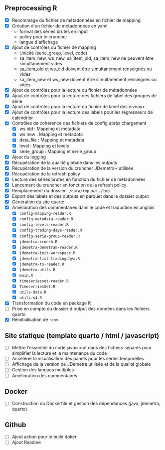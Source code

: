 ## Preprocessing R
- [x] Renommage du fichier de métadonnées en fichier de mapping
- [x] Création d'un fichier de métadonnées en yaml 
    - format des séries brutes en input
    - policy pour le cruncher
    - langue d'affichage
- [x] Ajout de contrôles du fichier de mapping
  - Unicité (serie_group, level, code)
  - sa_item_new, ws_new, sa_item_old, sa_item_new ne peuvent être simultanément vides
  - sa_item_old et ws_old doivent être simultanément renseignés ou vides
  - sa_item_new et ws_new doivent être simultanément renseignés ou vides
- [x] Ajout de contrôles pour la lecture du fichier de métadonnées
- [x] Ajout de contrôles pour la lecture des fichiers de label des groupes de série
- [x] Ajout de contrôles pour la lecture du fichier de label des niveaux
- [x] Ajout de contrôles pour la lecture des labels pour les regresseurs de calendrier
- [x] Contrôles de cohérence des fichiers de config après chargement
  - [x] ws old : Mapping et metadata
  - [x] ws new : Mapping et metadata
  - [x] data_file : Mapping et metadata
  - [x] level : Mapping et levels
  - [x] serie_group : Mapping et serie_group
- [x] Ajout du logging
- [x] Récupération de la qualité globale dans les outputs
- [x] Récupération de la version du cruncher JDemetra+ utilisée
- [x] Récupération de la refresh policy
- [x] Lecture des séries brutes en fonction du fichier de métadonnées
- [x] Lancement du cruncher en fonction de la refresh policy
- [x] Remplacement du dossier `./data/tmp` par `./tmp`
- [x] Export des labels et des outputs en parquet dans le dossier output
- [x] Génération du site quarto
- [x] Amélioration des commentaires dans le code et traduction en anglais
  - [x] `config-mapping-reader.R`
  - [x] `config-metadata-reader.R`
  - [x] `config-levels-reader.R`
  - [x] `config-trading-days-reader.R`
  - [x] `config-serie-group-reader.R`
  - [x] `jdemetra-crunch.R`
  - [x] `jdemetra-demetram-reader.R`
  - [x] `jdemetra-init-workspace.R`
  - [x] `jdemetra-list-tradingdays.R`
  - [x] `jdemetra-ts-reader.R`
  - [x] `jdemetra-utils.R`
  - [x] `main.R`
  - [x] `timeseriesset-reader.R`
  - [x] `TimeserriesSet.R`
  - [x] `utils-date.R`
  - [x] `utils-s4.R`
- [x] Transformation du code en package R
- [ ] Prise en compte du dossier d'output des données dans les fichiers quarto
- [x] Réinitialisation de `renv`

## Site statique (template quarto / html / javascript)
- [ ] Mettre l'essentiel du code javascript dans des fichiers séparés pour simplifier la lecture et la maintenance du code
- [ ] Accélérer la visualisation des panels pour les séries temporelles
- [ ] Affichage de la version de JDemetra utilisée et de la qualité globale
- [ ] Gestion des langues multiples
- [ ] Amélioration des commentaires

## Docker
- [ ] Construction du Dockerfile et gestion des dépendances (java, jdemetra, quarto)

## Github
- [ ] Ajout action pour le build doker
- [ ] Ajout Readme